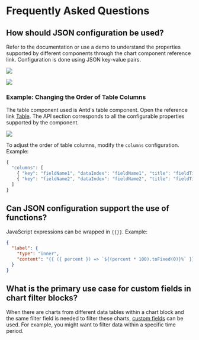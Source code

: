 # Frequently Asked Questions

## How should JSON configuration be used?

Refer to the documentation or use a demo to understand the properties supported by different components through the chart component reference link. Configuration is done using JSON key-value pairs.

<img src="https://static-docs.nocobase.com/202404212046877.png"/><br />

<img src="https://static-docs.nocobase.com/202404212047075.png"/>

### Example: Changing the Order of Table Columns

The table component used is Antd's table component. Open the reference link <a href="https://ant.design/components/table/" target="_blank">Table</a>. The API section corresponds to all the configurable properties supported by the component.

<img src="https://static-docs.nocobase.com/202404212052108.png"/>

To adjust the order of table columns, modify the `columns` configuration. Example:

```ts
{
  "columns": [
    { "key": "fieldName1", "dataIndex": "fieldName1", "title": "fieldTitle1" },
    { "key": "fieldName2", "dataIndex": "fieldName2", "title": "fieldTitle2" }
  ]
}
```

## Can JSON configuration support the use of functions?

JavaScript expressions can be wrapped in `{{}}`. Example:

```json
{
  "label": {
    "type": "inner",
    "content": "{{ ({ percent }) => `${(percent * 100).toFixed(0)}%` }}"
  }
}
```

## What is the primary use case for custom fields in chart filter blocks?

When there are charts from different data tables within a chart block and the same filter field is needed to filter these charts, [custom fields](./user/filter.md#custom-fields) can be used. For example, you might want to filter data within a specific time period.
